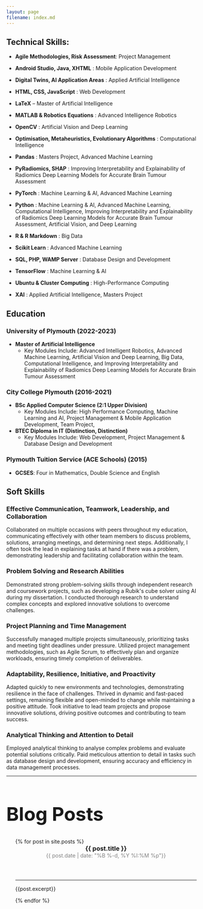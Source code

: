 ```yaml
---
layout: page
filename: index.md
---
```

## Technical Skills:
- **Agile Methodologies, Risk Assessment**:  Project Management
* **Android Studio, Java, XHTML** : Mobile Application Development
+ **Digital Twins, AI Application Areas** : Applied Artificial Intelligence
- **HTML, CSS, JavaScript** : Web Development
* **LaTeX** – Master of Artificial Intelligence
+ **MATLAB & Robotics Equations** : Advanced Intelligence Robotics
- **OpenCV** : Artificial Vision and Deep Learning
* **Optimisation, Metaheuristics, Evolutionary Algorithms** : Computational Intelligence
+ **Pandas** : Masters Project, Advanced Machine Learning
- **PyRadiomics, SHAP** : Improving Interpretability and Explainability of Radiomics Deep Learning Models for Accurate Brain Tumour Assessment
+ **PyTorch** : Machine Learning & AI, Advanced Machine Learning
* **Python** : Machine Learning & AI, Advanced Machine Learning, Computational Intelligence, Improving Interpretability and Explainability of Radiomics Deep Learning Models for Accurate Brain Tumour Assessment, Artificial Vision, and Deep Learning
- **R & R Markdown** : Big Data
+ **Scikit Learn** : Advanced Machine Learning
* **SQL, PHP, WAMP Server** : Database Design and Development
- **TensorFlow** : Machine Learning & AI
+ **Ubuntu & Cluster Computing** : High-Performance Computing
* **XAI** : Applied Artificial Intelligence, Masters Project

## Education

### **University of Plymouth (2022-2023)**
- **Master of Artificial Intelligence**
    - Key Modules Include: Advanced Intelligent Robotics, Advanced Machine Learning, Artificial Vision and Deep Learning, Big Data, Computational Intelligence, and Improving Interpretability and Explainability of Radiomics Deep Learning Models for Accurate Brain Tumour Assessment

### **City College Plymouth (2016-2021)**
- **BSc Applied Computer Science (2:1 Upper Division)**
    - Key Modules Include: High Performance Computing, Machine Learning and AI, Project Management & Mobile Application Development, Team Project,
- **BTEC Diploma in IT (Distinction, Distinction)**
    - Key Modules Include: Web Development, Project Management & Database Design and Development

### Plymouth Tuition Service (ACE Schools) (2015)
- **GCSES**: Four in Mathematics, Double Science and English 


## Soft Skills

### Effective Communication, Teamwork, Leadership, and Collaboration
Collaborated on multiple occasions with peers throughout my education, communicating effectively with other team members to discuss problems, solutions, arranging meetings, and determining next steps. Additionally, I often took the lead in explaining tasks at hand if there was a problem, demonstrating leadership and facilitating collaboration within the team.
### Problem Solving and Research Abilities
Demonstrated strong problem-solving skills through independent research and coursework projects, such as developing a Rubik's cube solver using AI during my dissertation. I conducted thorough research to understand complex concepts and explored innovative solutions to overcome challenges.
### Project Planning and Time Management
Successfully managed multiple projects simultaneously, prioritizing tasks and meeting tight deadlines under pressure. Utilized project management methodologies, such as Agile Scrum, to effectively plan and organize workloads, ensuring timely completion of deliverables.
### Adaptability, Resilience, Initiative, and Proactivity
Adapted quickly to new environments and technologies, demonstrating resilience in the face of challenges. Thrived in dynamic and fast-paced settings, remaining flexible and open-minded to change while maintaining a positive attitude. Took initiative to lead team projects and propose innovative solutions, driving positive outcomes and contributing to team success.
### Analytical Thinking and Attention to Detail
Employed analytical thinking to analyse complex problems and evaluate potential solutions critically. Paid meticulous attention to detail in tasks such as database design and development, ensuring accuracy and efficiency in data management processes.

<hr>
<h1 style="font-size:50px"> Blog Posts </h1>
<ul>
    {% for post in site.posts %}
        <header>
            <h3 style ="margin:0px; padding:0px;">{{ post.title }}</h3>
            <p style="color:#808080; margin:0px; padding:0px"><time datetime="{{ post.date | date: '%Y-%m-%d %H:%M' }}">{{ post.date | date: "%B %-d, %Y %I:%M %p"}}</time></p>
        </header>
        <hr>
        <p>{{post.excerpt}}</p>
    {% endfor %}
</ul>
